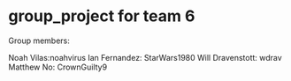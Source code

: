 # group_project for team 6

Group members:

Noah Vilas:noahvirus
Ian Fernandez: StarWars1980
Will Dravenstott: wdrav
Matthew No: CrownGuilty9
